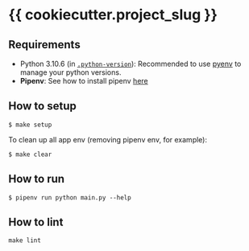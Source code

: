{{ cookiecutter.project_slug }}
=============================================

## Requirements

- Python 3.10.6 (in [`.python-version`](./.python-version)): Recommended to use [pyenv](https://github.com/pyenv/pyenv) to manage your python versions.
- **Pipenv**: See how to install pipenv [here](https://pipenv.pypa.io/en/latest/#install-pipenv-today)

## How to setup

```
$ make setup
```

To clean up all app env (removing pipenv env, for example):

```
$ make clear
```

## How to run

```
$ pipenv run python main.py --help
```

## How to lint

```
make lint
```
